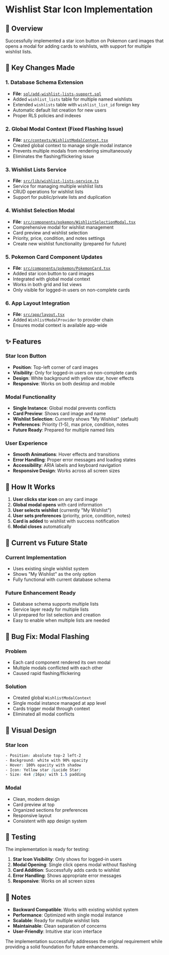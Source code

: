 # Wishlist Star Icon Implementation

## 🎯 Overview
Successfully implemented a star icon button on Pokemon card images that opens a modal for adding cards to wishlists, with support for multiple wishlist lists.

## 🔧 Key Changes Made

### 1. Database Schema Extension
- **File**: [`sql/add-wishlist-lists-support.sql`](sql/add-wishlist-lists-support.sql)
- Added `wishlist_lists` table for multiple named wishlists
- Extended `wishlists` table with `wishlist_list_id` foreign key
- Automatic default list creation for new users
- Proper RLS policies and indexes

### 2. Global Modal Context (Fixed Flashing Issue)
- **File**: [`src/contexts/WishlistModalContext.tsx`](src/contexts/WishlistModalContext.tsx)
- Created global context to manage single modal instance
- Prevents multiple modals from rendering simultaneously
- Eliminates the flashing/flickering issue

### 3. Wishlist Lists Service
- **File**: [`src/lib/wishlist-lists-service.ts`](src/lib/wishlist-lists-service.ts)
- Service for managing multiple wishlist lists
- CRUD operations for wishlist lists
- Support for public/private lists and duplication

### 4. Wishlist Selection Modal
- **File**: [`src/components/pokemon/WishlistSelectionModal.tsx`](src/components/pokemon/WishlistSelectionModal.tsx)
- Comprehensive modal for wishlist management
- Card preview and wishlist selection
- Priority, price, condition, and notes settings
- Create new wishlist functionality (prepared for future)

### 5. Pokemon Card Component Updates
- **File**: [`src/components/pokemon/PokemonCard.tsx`](src/components/pokemon/PokemonCard.tsx)
- Added star icon button to card images
- Integrated with global modal context
- Works in both grid and list views
- Only visible for logged-in users on non-complete cards

### 6. App Layout Integration
- **File**: [`src/app/layout.tsx`](src/app/layout.tsx)
- Added `WishlistModalProvider` to provider chain
- Ensures modal context is available app-wide

## ✨ Features

### Star Icon Button
- **Position**: Top-left corner of card images
- **Visibility**: Only for logged-in users on non-complete cards
- **Design**: White background with yellow star, hover effects
- **Responsive**: Works on both desktop and mobile

### Modal Functionality
- **Single Instance**: Global modal prevents conflicts
- **Card Preview**: Shows card image and name
- **Wishlist Selection**: Currently shows "My Wishlist" (default)
- **Preferences**: Priority (1-5), max price, condition, notes
- **Future Ready**: Prepared for multiple named lists

### User Experience
- **Smooth Animations**: Hover effects and transitions
- **Error Handling**: Proper error messages and loading states
- **Accessibility**: ARIA labels and keyboard navigation
- **Responsive Design**: Works across all screen sizes

## 🚀 How It Works

1. **User clicks star icon** on any card image
2. **Global modal opens** with card information
3. **User selects wishlist** (currently "My Wishlist")
4. **User sets preferences** (priority, price, condition, notes)
5. **Card is added** to wishlist with success notification
6. **Modal closes** automatically

## 🔄 Current vs Future State

### Current Implementation
- Uses existing single wishlist system
- Shows "My Wishlist" as the only option
- Fully functional with current database schema

### Future Enhancement Ready
- Database schema supports multiple lists
- Service layer ready for multiple lists
- UI prepared for list selection and creation
- Easy to enable when multiple lists are needed

## 🐛 Bug Fix: Modal Flashing

### Problem
- Each card component rendered its own modal
- Multiple modals conflicted with each other
- Caused rapid flashing/flickering

### Solution
- Created global `WishlistModalContext`
- Single modal instance managed at app level
- Cards trigger modal through context
- Eliminated all modal conflicts

## 🎨 Visual Design

### Star Icon
```css
- Position: absolute top-2 left-2
- Background: white with 90% opacity
- Hover: 100% opacity with shadow
- Icon: Yellow star (Lucide Star)
- Size: 4x4 (16px) with 1.5 padding
```

### Modal
- Clean, modern design
- Card preview at top
- Organized sections for preferences
- Responsive layout
- Consistent with app design system

## 🧪 Testing

The implementation is ready for testing:

1. **Star Icon Visibility**: Only shows for logged-in users
2. **Modal Opening**: Single click opens modal without flashing
3. **Card Addition**: Successfully adds cards to wishlist
4. **Error Handling**: Shows appropriate error messages
5. **Responsive**: Works on all screen sizes

## 📝 Notes

- **Backward Compatible**: Works with existing wishlist system
- **Performance**: Optimized with single modal instance
- **Scalable**: Ready for multiple wishlist lists
- **Maintainable**: Clean separation of concerns
- **User-Friendly**: Intuitive star icon interface

The implementation successfully addresses the original requirement while providing a solid foundation for future enhancements.